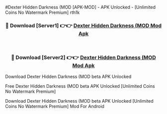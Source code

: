 #Dexter Hidden Darkness (MOD [APK-MOD] - APK Unlocked - [Unlimited Coins No Watermark Premium] rth1k



<div align="center">

<h3>🔴 Download [Server1] 👉👉 <a href="https://momento.my/?title=Dexter_Hidden_Darkness_(MOD">Dexter Hidden Darkness (MOD Mod Apk</a></h3><br>

<h3>🔴 Download [Server2] 👉👉 <a href="https://momento.my/?title=Dexter_Hidden_Darkness_(MOD">Dexter Hidden Darkness (MOD Mod Apk</a></h3>
</div>



Download Dexter Hidden Darkness (MOD beta APK Unlocked

Free Dexter Hidden Darkness (MOD beta APK Unlocked [Unlimited Coins No Watermark Premium]

Download Dexter Hidden Darkness (MOD beta APK Unlocked [Unlimited Coins No Watermark Premium] Mod For Android

